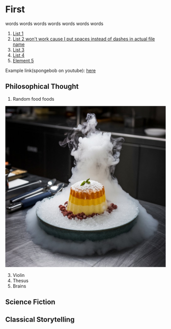# First

words words words words words words words

1. [List 1](Example)
2. [List 2 won't work cause I put spaces instead of dashes in actual file name](Thought-expirement-example)
3. [List 3](README.md)
4. [List 4](README.md)
5. [Element 5](Example)

Example link(spongebob on youtube): [here](https://youtu.be/e3fS1SOwLWU?si=zqapl_hB7tp6oMVL)

## Philosophical Thought

1. Random food foods

![random-food.jpeg](Molecular-gastronomy-creations.jpeg)
   
3. Violin
4. Thesus
5. Brains

## Science Fiction

## Classical Storytelling
